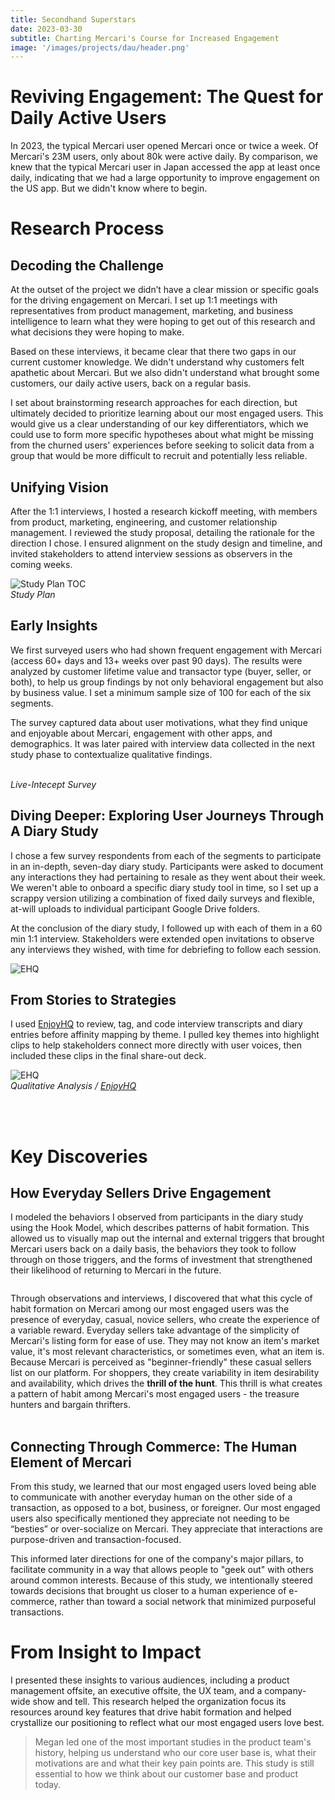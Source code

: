 ```yaml
---
title: Secondhand Superstars
date: 2023-03-30
subtitle: Charting Mercari's Course for Increased Engagement
image: '/images/projects/dau/header.png'
---
```


# Reviving Engagement: The Quest for Daily Active Users

In 2023, the typical Mercari user opened Mercari once or twice a week. Of Mercari's 23M users, only about 80k were active daily. By comparison, we knew that the typical Mercari user in Japan accessed the app at least once daily, indicating that we had a large opportunity to improve engagement on the US app. But we didn't know where to begin.

# Research Process

## Decoding the Challenge

At the outset of the project we didn’t have a clear mission or specific goals for the driving engagement on Mercari. I set up 1:1 meetings with representatives from product management, marketing, and business intelligence to learn what they were hoping to get out of this research and what decisions they were hoping to make. 

Based on these interviews, it became clear that there two gaps in our current customer knowledge. We didn't understand why customers felt apathetic about Mercari. But we also didn't understand what brought some customers, our daily active users, back on a regular basis. 

I set about brainstorming research approaches for each direction, but ultimately decided to prioritize learning about our most engaged users. This would give us a clear understanding of our key differentiators, which we could use to form more specific hypotheses about what might be missing from the churned users' experiences before seeking to solicit data from a group that would be more difficult to recruit and potentially less reliable.

## Unifying Vision

After the 1:1 interviews, I hosted a research kickoff meeting, with members from product, marketing, engineering, and customer relationship management. I reviewed the study proposal, detailing the rationale for the direction I chose. I ensured alignment on the study design and timeline, and invited stakeholders to attend interview sessions as observers in the coming weeks.

<div class="gallery-box">
  <div class="gallery">
    <img src="/images/projects/dau/dau-study-plan.png" B loading="lazy" alt="Study Plan TOC">
  </div>
   <em>Study Plan</em>
</div>

## Early Insights

We first surveyed users who had shown frequent engagement with Mercari (access 60+ days and 13+ weeks over past 90 days). The results were analyzed by customer lifetime value and transactor type (buyer, seller, or both), to help us group findings by not only behavioral engagement but also by business value. I set a minimum sample size of 100 for each of the six segments.

The survey captured data about user motivations, what they find unique and enjoyable about Mercari, engagement with other apps, and demographics. It was later paired with interview data collected in the next study phase to contextualize qualitative findings.

<div class="gallery-box">
  <div class="gallery">
    <img src="/images/projects/dau/dau-sprig.png" B loading="lazy" alt="">
    <img src="/images/projects/dau/survey.png" loading="lazy" alt="">
  </div>
   <em>Live-Intecept Survey</em>
</div>

## Diving Deeper: Exploring User Journeys Through A Diary Study

I chose a few survey respondents from each of the segments to participate in an in-depth, seven-day diary study. Participants were asked to document any interactions they had pertaining to resale as they went about their week. We weren't able to onboard a specific diary study tool in time, so I set up a scrappy version utilizing a combination of fixed daily surveys and flexible, at-will uploads to individual participant Google Drive folders.

At the conclusion of the diary study, I followed up with each of them in a 60 min 1:1 interview. Stakeholders were extended open invitations to observe any interviews they wished, with time for debriefing to follow each session.

<div class="gallery-box">
  <div class="gallery">
    <img src="/images/projects/dau/sellers/sellers-all.png" B loading="lazy" alt="EHQ">
  </div>
</div>

## From Stories to Strategies

I used [EnjoyHQ](https://www.usertesting.com/platform/enjoyhq) to review, tag, and code interview transcripts and diary entries before affinity mapping by theme. I pulled key themes into highlight clips to help stakeholders connect more directly with user voices, then included these clips in the final share-out deck.

<div class="gallery-box">
  <div class="gallery">
    <img src="/images/projects/dau/dau-ehq.png" B loading="lazy" alt="EHQ">
  </div>
  <em>Qualitative Analysis / <a href="https://www.usertesting.com/platform/enjoyhq" target="_blank">EnjoyHQ</a></em>
</div>

<br><br>

# Key Discoveries

## How Everyday Sellers Drive Engagement

I modeled the behaviors I observed from participants in the diary study using the Hook Model, which describes patterns of habit formation. This allowed us to visually map out the internal and external triggers that brought Mercari users back on a daily basis, the behaviors they took to follow through on those triggers, and the forms of investment that strengthened their likelihood of returning to Mercari in the future.

<div class="gallery-box">
  <div class="gallery">
    <img src="/images/projects/dau/hook-model.png" B loading="lazy" alt="">
  </div>
</div>

Through observations and interviews, I discovered that what this cycle of habit formation on Mercari among our most engaged users was the presence of everyday, casual, novice sellers, who create the experience of a variable reward. Everyday sellers take advantage of the simplicity of Mercari's listing form for ease of use. They may not know an item's market value, it's most relevant characteristics, or sometimes even, what an item is. Because Mercari is perceived as "beginner-friendly" these casual sellers list on our platform. For shoppers, they create variability in item desirability and availability, which drives the <b>thrill of the hunt</b>. This thrill is what creates a pattern of habit among Mercari's most engaged users - the treasure hunters and bargain thrifters. <br><br>

## Connecting Through Commerce: The Human Element of Mercari

From this study, we learned that our most engaged users loved being able to communicate with another everyday human on the other side of a transaction, as opposed to a bot, business, or foreigner. Our most engaged users also specifically mentioned they appreciate not needing to be “besties” or over-socialize on Mercari. They appreciate that interactions are purpose-driven and transaction-focused. 

This informed later directions for one of the company's major pillars, to facilitate community in a way that allows people to "geek out" with others around common interests. Because of this study, we intentionally steered towards decisions that brought us closer to a human experience of e-commerce, rather than toward a social network that minimized purposeful transactions.

# From Insight to Impact

I presented these insights to various audiences, including a product management offsite, an executive offsite, the UX team, and a company-wide show and tell. This research helped the organization focus its resources around key features that drive habit formation and helped crystallize our positioning to reflect what our most engaged users love best.

> Megan led one of the most important studies in the product team's history, helping us understand who our core user base is, what their motivations are and what their key pain points are. This study is still essential to how we think about our customer base and product today.